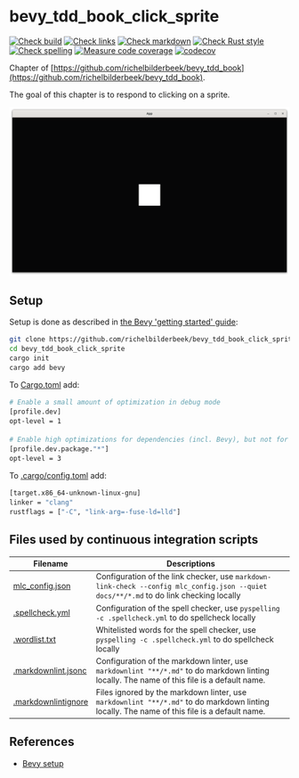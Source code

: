 # bevy_tdd_book_click_sprite

[![Check build](https://github.com/richelbilderbeek/bevy_tdd_book_click_sprite/actions/workflows/check_build.yaml/badge.svg?branch=master)](https://github.com/richelbilderbeek/bevy_tdd_book_click_sprite/actions/workflows/check_build.yaml)
[![Check links](https://github.com/richelbilderbeek/bevy_tdd_book_click_sprite/actions/workflows/check_links.yaml/badge.svg?branch=master)](https://github.com/richelbilderbeek/bevy_tdd_book_click_sprite/actions/workflows/check_links.yaml)
[![Check markdown](https://github.com/richelbilderbeek/bevy_tdd_book_click_sprite/actions/workflows/check_markdown.yaml/badge.svg?branch=master)](https://github.com/richelbilderbeek/bevy_tdd_book_click_sprite/actions/workflows/check_markdown.yaml)
[![Check Rust style](https://github.com/richelbilderbeek/bevy_tdd_book_click_sprite/actions/workflows/check_rust_style.yaml/badge.svg?branch=master)](https://github.com/richelbilderbeek/bevy_tdd_book_click_sprite/actions/workflows/check_rust_style.yaml)
[![Check spelling](https://github.com/richelbilderbeek/bevy_tdd_book_click_sprite/actions/workflows/check_spelling.yaml/badge.svg?branch=master)](https://github.com/richelbilderbeek/bevy_tdd_book_click_sprite/actions/workflows/check_spelling.yaml)
[![Measure code coverage](https://github.com/richelbilderbeek/bevy_tdd_book_click_sprite/actions/workflows/measure_codecov.yaml/badge.svg?branch=master)](https://github.com/richelbilderbeek/bevy_tdd_book_click_sprite/actions/workflows/measure_codecov.yaml)
[![codecov](https://codecov.io/gh/richelbilderbeek/bevy_tdd_book_click_sprite/graph/badge.svg?token=XAVFZYDQKZ)](https://codecov.io/gh/richelbilderbeek/bevy_tdd_book_click_sprite)

Chapter of [https://github.com/richelbilderbeek/bevy_tdd_book](https://github.com/richelbilderbeek/bevy_tdd_book).

The goal of this chapter is to respond to clicking on a sprite.

![Screenshot of this application](click_sprite.png)

## Setup

Setup is done as described in [the Bevy 'getting started' guide](https://bevyengine.org/learn/quick-start/getting-started/setup/):

```bash
git clone https://github.com/richelbilderbeek/bevy_tdd_book_click_sprite
cd bevy_tdd_book_click_sprite
cargo init
cargo add bevy
```

To [Cargo.toml](Cargo.toml) add:

```bash
# Enable a small amount of optimization in debug mode
[profile.dev]
opt-level = 1

# Enable high optimizations for dependencies (incl. Bevy), but not for our code:
[profile.dev.package."*"]
opt-level = 3
```

To [.cargo/config.toml](.cargo/config.toml) add:

```bash
[target.x86_64-unknown-linux-gnu]
linker = "clang"
rustflags = ["-C", "link-arg=-fuse-ld=lld"]
```

## Files used by continuous integration scripts

Filename                                  |Descriptions
------------------------------------------|--------------------------------------------------------------------------------------------------------------------------------------
[mlc_config.json](mlc_config.json)        |Configuration of the link checker, use `markdown-link-check --config mlc_config.json --quiet docs/**/*.md` to do link checking locally
[.spellcheck.yml](.spellcheck.yml)        |Configuration of the spell checker, use `pyspelling -c .spellcheck.yml` to do spellcheck locally
[.wordlist.txt](.wordlist.txt)            |Whitelisted words for the spell checker, use `pyspelling -c .spellcheck.yml` to do spellcheck locally
[.markdownlint.jsonc](.markdownlint.jsonc)|Configuration of the markdown linter, use `markdownlint "**/*.md"` to do markdown linting locally. The name of this file is a default name.
[.markdownlintignore](.markdownlintignore)|Files ignored by the markdown linter, use `markdownlint "**/*.md"` to do markdown linting locally. The name of this file is a default name.

## References

- [Bevy setup](https://bevyengine.org/learn/quick-start/getting-started/setup/)
